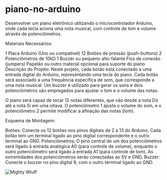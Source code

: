 # piano-no-arduino

Desenvolver um piano eletrônico utilizando o microcontrolador Arduino, onde cada tecla aciona uma nota musical, com controle de tom e volume através de potenciômetros.

Materiais Necessários:

1 Placa Arduino (Uno ou compatível)
12 Botões de pressão (push-buttons)
2 Potenciômetros de 10kΩ
1 Buzzer ou pequeno alto-falante
Fios de conexão (jumpers)
Papelão ou outro material opcional para suporte do piano
Descrição do Projeto: Neste projeto, cada botão está conectado a uma entrada digital do Arduino, representando uma tecla do piano. Cada botão será associado a uma frequência específica de som, que corresponde a uma nota musical. Um buzzer é utilizado para gerar os sons e dois potenciômetros são empregados para ajustar o tom e o volume das notas.

O piano será capaz de tocar 12 notas diferentes, que vão desde a nota Dó até a nota Si em uma oitava. O potenciômetro 1 ajusta o volume do som, e o potenciômetro 2 permite modificar a afinação das notas (tom).

Esquema de Montagem:

Botões: Conecte os 12 botões nos pinos digitais de 2 a 13 do Arduino. Cada botão tem um terminal ligado ao pino digital correspondente e o outro terminal ao GND.
Potenciômetros: O pino central de um dos potenciômetros será ligado à entrada analógica A0 (para controle de volume), enquanto o outro potenciômetro será ligado à entrada A1 (para controle de tom). As extremidades dos potenciômetros serão conectadas ao 5V e GND.
Buzzer: Conecte o buzzer no pino digital 9, com o outro terminal ligado ao GND.

![Mighty Wluff](https://github.com/user-attachments/assets/f41663dd-545e-45c7-819f-042ecd468da3)
